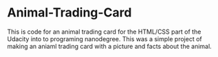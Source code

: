 # Animal-Trading-Card
This is code for an animal trading card for the HTML/CSS part of the Udacity into to programing nanodegree.
This was a simple project of making an aniaml trading card with a picture and facts about the animal.
